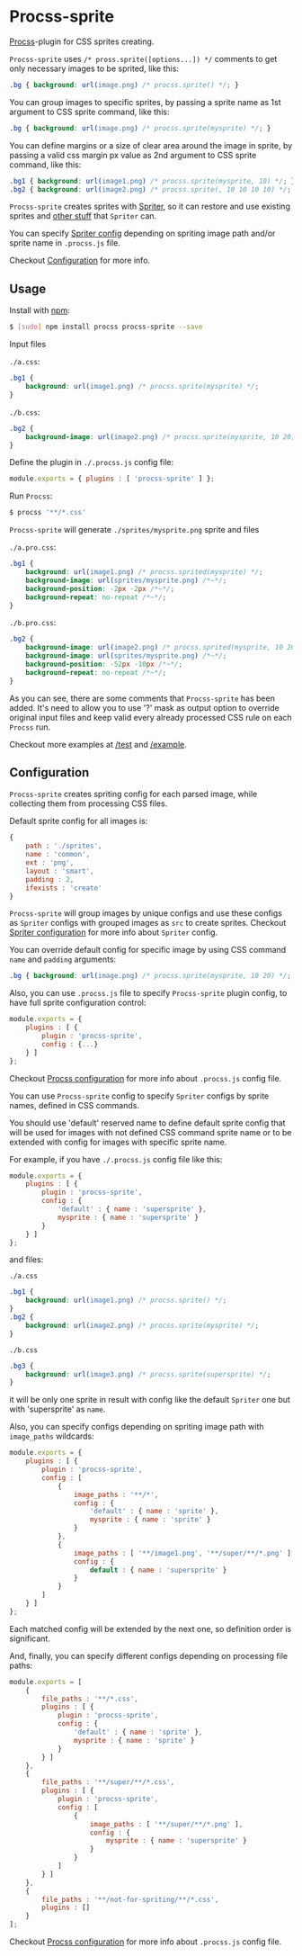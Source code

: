 # Procss-sprite

[Procss](https://github.com/vindm/procss)-plugin for CSS sprites creating.

`Procss-sprite` uses `/* pross.sprite([options...]) */` comments
 to get only necessary images to be sprited, like this:
```css
.bg { background: url(image.png) /* procss.sprite() */; }
```

You can group images to specific sprites,
 by passing a sprite name as 1st argument to CSS sprite command, like this:
```css
.bg { background: url(image.png) /* procss.sprite(mysprite) */; }
```

You can define margins or a size of clear area around the image in sprite,
 by passing a valid css margin px value as 2nd argument to CSS sprite command, like this:
```css
.bg1 { background: url(image1.png) /* procss.sprite(mysprite, 10) */; }
.bg2 { background: url(image2.png) /* procss.sprite(, 10 10 10 10) */; }
```

`Procss-sprite` creates sprites with [Spriter](https://github.com/vindm/spriter),
 so it can restore and use existing sprites and 
 [other stuff](https://github.com/vindm/spriter#Spriter) that `Spriter` can.
 
You can specify [Spriter config](https://github.com/vindm/spriter#how-to-use)
 depending on spriting image path and/or sprite name in `.procss.js` file.

Checkout [Configuration](https://github.com/vindm/procss-sprite#Configuration) for more info.

## Usage
   
Install with [npm](https://npmjs.org/package/procss):
```sh
$ [sudo] npm install procss procss-sprite --save
```

Input files
 
`./a.css`:
```css
.bg1 {
    background: url(image1.png) /* procss.sprite(mysprite) */;
}
```
`./b.css`:
```css
.bg2 {
    background-image: url(image2.png) /* procss.sprite(mysprite, 10 20) */;
}
```

Define the plugin in `./.procss.js` config file:
```js
module.exports = { plugins : [ 'procss-sprite' ] };
```

Run `Procss`:
```sh
$ procss '**/*.css'
```

`Procss-sprite` will generate `./sprites/mysprite.png` sprite and files

`./a.pro.css`:
```css
.bg1 {
    background: url(image1.png) /* procss.sprited(mysprite) */;
    background-image: url(sprites/mysprite.png) /*~*/;
    background-position: -2px -2px /*~*/;
    background-repeat: no-repeat /*~*/;
}
```
`./b.pro.css`:
```css
.bg2 {
    background-image: url(image2.png) /* procss.sprited(mysprite, 10 20) */;
    background-image: url(sprites/mysprite.png) /*~*/;
    background-position: -52px -10px /*~*/;
    background-repeat: no-repeat /*~*/;
}
```

As you can see, there are some comments that `Procss-sprite` has been added.
 It's need to allow you to use '?' mask as output option to override original input files
  and keep valid every already processed CSS rule on each `Procss` run.

Checkout more examples at
 [/test](https://github.com/vindm/procsss-sprite/blob/master/test) and
 [/example](https://github.com/vindm/procss-sprite/blob/master/example).

## Configuration

`Procss-sprite` creates spriting config for each parsed image, while collecting them from processing CSS files.

Default sprite config for all images is:
```js
{
    path : './sprites',
    name : 'common',
    ext : 'png',
    layout : 'smart',
    padding : 2,
    ifexists : 'create'
}
```

`Procss-sprite` will group images by unique configs and
 use these configs as `Spriter` configs with grouped images as `src` to create sprites.
 Checkout [Spriter configuration](https://github.com/vindm/spriter#configuration) for more info about `Spriter` config.

You can override default config for specific image by using CSS command `name` and `padding` arguments:
```css
.bg { background: url(image.png) /* procss.sprite(mysprite, 10 20) */; }
```

Also, you can use `.procss.js` file to specify `Procss-sprite` plugin config, to have full sprite configuration control:
```js
module.exports = {
    plugins : [ {
        plugin : 'procss-sprite',
        config : {...}
    } ]
};
```
Checkout [Procss configuration](https://github.com/vindm/procss#configuration)
 for more info about `.procss.js` config file.
 
You can use `Procss-sprite` config to specify `Spriter` configs by sprite names, defined in CSS commands.

You should use 'default' reserved name to define default sprite config that will be used
 for images with not defined CSS command sprite name or
 to be extended with config for images with specific sprite name.

For example, if you have `./.procss.js` config file like this:
```js
module.exports = {
    plugins : [ {
        plugin : 'procss-sprite',
        config : {
            'default' : { name : 'supersprite' },
            mysprite : { name : 'supersprite' }
        }
    } ]
};
```
and files:

`./a.css`
```css
.bg1 {
    background: url(image1.png) /* procss.sprite() */;
}
.bg2 {
    background: url(image2.png) /* procss.sprite(mysprite) */;
}
```
`./b.css`
```css
.bg3 {
    background: url(image3.png) /* procss.sprite(supersprite) */;
}
```
it will be only one sprite in result with config like the default `Spriter` one but with 'supersprite' as `name`.
  
Also, you can specify configs depending on spriting image path with `image_paths` wildcards: 
```js
module.exports = {
    plugins : [ {
        plugin : 'procss-sprite',
        config : [
            {
                image_paths : '**/*',
                config : {
                    'default' : { name : 'sprite' },
                    mysprite : { name : 'sprite' }
                }
            },
            {
                image_paths : [ '**/image1.png', '**/super/**/*.png' ],
                config : {
                    default : { name : 'supersprite' }
                }
            }
        ]
    } ]
};
```
Each matched config will be extended by the next one, so definition order is significant.

And, finally, you can specify different configs depending on processing file paths: 
```js
module.exports = [
    {
        file_paths : '**/*.css',
        plugins : [ {
            plugin : 'procss-sprite',
            config : {
                'default' : { name : 'sprite' },
                mysprite : { name : 'sprite' }
            }
        } ]
    },
    {
        file_paths : '**/super/**/*.css',
        plugins : [ {
            plugin : 'procss-sprite',
            config : [
                {
                    image_paths : [ '**/super/**/*.png' ],
                    config : {
                        mysprite : { name : 'supersprite' }
                    }
                }
            ]
        } ]
    },
    {
        file_paths : '**/not-for-spriting/**/*.css',
        plugins : []
    }
];
```

Checkout [Procss configuration](https://github.com/vindm/procss#configuration)
 for more info about `.procss.js` config file.
